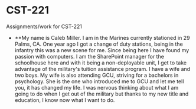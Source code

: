 # CST-221
Assignments/work for CST-221
* **My name is Caleb Miller. I am in the Marines currently stationed in 29 Palms, CA. One year ago I got a change of duty stations, being in the infantry this was a new scene for me. Since being here I have found my passion with computers. I am the SharePoint manager for the schoolhouse here and with it being a non-deployable unit, I get to take advantage of the military's tuition assistance program.
I have a wife and two boys. My wife is also attending GCU, striving for a bachelors in psychology. She is the one who introduced me to GCU and let me tell you, it has changed my life. I was nervous thinking about what I am going to do when I get out of the military but thanks to my new title and education, I know now what I want to do.
